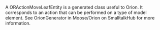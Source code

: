 A ORActionMoveLeafEntity is a generated class useful to Orion. It corresponds to an action that can be performed on a type of model element. See OrionGenerator in Moose/Orion on SmalltalkHub for more information.